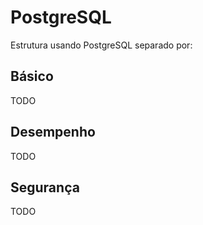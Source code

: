 # PostgreSQL

Estrutura usando PostgreSQL separado por:

## Básico

TODO

## Desempenho

TODO

## Segurança

TODO
